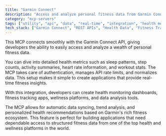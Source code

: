 ```yaml
---
title: "Garmin Connect"
description: "Access and analyze personal fitness data from Garmin Connect API, tracking health metrics like sleep, steps, and heart rate."
category: "mcp-servers"
tags: ["utility", "api", "data", "real-time", "integration", "health monitoring", "fitness applications", "wellness platforms"]
tech_stack: ["Garmin Connect", "REST APIs", "Health Data", "Fitness Tracking", "Wearable Technology", "data synchronization", "trend analysis"]
---
```


This MCP connects smoothly with the Garmin Connect API, giving developers the ability to easily access and analyze a wealth of personal fitness data.

You can dive into detailed health metrics such as sleep patterns, step counts, activity summaries, heart rate information, and workout stats. The MCP takes care of authentication, manages API rate limits, and normalizes data. This setup makes it simple to create applications that provide real-time fitness insights.

With this integration, developers can create health monitoring dashboards, fitness tracking apps, wellness platforms, and data analysis tools.

The MCP allows for automatic data syncing, trend analysis, and personalized health recommendations based on Garmin's rich fitness ecosystem. This feature is perfect for building applications that need dependable access to structured fitness data from one of the top health and wellness platforms in the world.